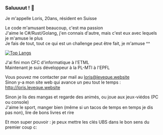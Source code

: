 ### Saluuuut ! 👋

Je m'appelle Loris, 20ans, résident en Suisse

Le code m'amusant beaucoup, c'est ma passion<br>
J'aime le C#/Rust/Golang, j'en connais d'autre, mais c'est eux avec lequels je m'amuse le plus<br>
Je fais de tout, tout ce qui est un challenge peut être fait, je m'amuse ^^

[![Top Langs](https://github-readme-stats.vercel.app/api/top-langs/?username=El-Chapo0133&layout=compact)](https://github.com/El-Chapo0133/github-readme-stats)


J'ai fini mon CFC d'informatique à l'ETML<br>
Maintenant je suis développeur à la PL-MTI à l'EPFL

Vous pouvez me contacter par mail au loris@leveque.website<br>
Sinon y-a mon site web qui avance un peu tout le temps : http://loris.leveque.website

Sinon je lis des mangas et regarde des animés, ou joue aux jeux-viédos (PC ou console)<br>
J'aime le sport, manger bien (même si un tacos de temps en temps je dis pas non), lire de bons livres et rire

Et mon super pouvoir : je peux mettre les clés UBS dans le bon sens du premier coup c:
